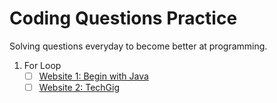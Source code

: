 # Coding Questions Practice

Solving questions everyday to become better at programming.

1. For Loop
    - [ ] [Website 1: Begin with Java](https://www.beginwithjava.com/java/loops/questions.html)
    - [ ] [Website 2: TechGig]()